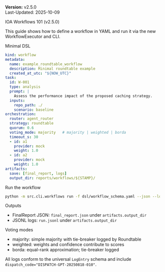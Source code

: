 **Version:** v2.5.0  
Last-Updated: 2025-10-09

<!-- SPDX-License-Identifier: Apache-2.0
<!-- Copyright (c) 2025 OrchIntel Systems Ltd.
<!-- https://orchintel.com | https://ioa.systems
<!--
<!-- Part of IOA Core (Open Source Edition). See LICENSE at repo root.
-->

IOA Workflows 101 (v2.5.0)

This guide shows how to define a workflow in YAML and run it via the new WorkflowExecutor and CLI.

Minimal DSL

```yaml
kind: workflow
metadata:
  name: example_roundtable_workflow
  description: Minimal roundtable example
  created_at_utc: "${NOW_UTC}"
task:
  id: W-001
  type: analysis
  prompt: |
    Assess the performance impact of the proposed caching strategy.
  inputs:
    repo_path: ./
    scenario: baseline
orchestration:
  router: agent_router
  strategy: roundtable
  quorum: 0.6
  voting_mode: majority   # majority | weighted | borda
  timeout_s: 30
  - id: a1
    provider: mock
    weight: 1.0
  - id: a2
    provider: mock
    weight: 1.0
artifacts:
  save: [final_report, logs]
  output_dir: reports/workflows/${STAMP}/
```

Run the workflow

```bash
python -m src.cli.workflows run -f dsl/workflow_schema.yaml --json --log-file reports/workflows/$(date -u +%Y%m%d-%H%M%S)/run.jsonl
```

Outputs

- FinalReport JSON: `final_report.json` under `artifacts.output_dir`
- JSONL logs: `run.jsonl` under `artifacts.output_dir`

Voting modes

- majority: simple majority with tie-breaker logged by Roundtable
- weighted: weights and confidence contribute to scores
- borda: equal-rank approximation; tie-breaker logged

All logs conform to the universal `LogEntry` schema and include `dispatch_code="DISPATCH-GPT-20250818-010"`.


